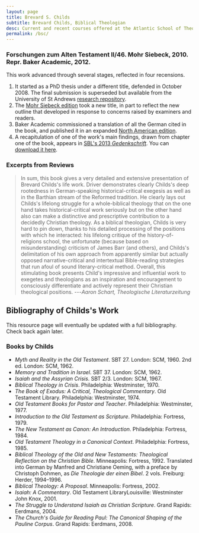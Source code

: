 ```yaml
---
layout: page
title: Brevard S. Childs
subtitle: Brevard Childs, Biblical Theologian
desc: Current and recent courses offered at the Atlantic School of Theology.
permalink: /bsc/
---
```


### Forschungen zum Alten Testament II/46. Mohr Siebeck, 2010. Repr. Baker Academic, 2012.

This work advanced through several stages, reflected in four recensions.

1. It started as a PhD thesis under a different title, defended in October 2008. The final submission is superseded but available from the University of St Andrews [research repository](http://hdl.handle.net/10023/754).
2. The [Mohr Siebeck edition](https://www.mohr.de/en/book/brevard-childs-biblical-theologian-9783161503689) took a new title, in part to reflect the new outline that developed in response to concerns raised by examiners and readers.
3. Baker Academic commissioned a translation of all the German cited in the book, and published it in an expanded [North American edition](http://bakerpublishinggroup.com/books/brevard-childs-biblical-theologian/336300).
4. A recapitulation of one of the work's main findings, drawn from chapter one of the book, appears in [SBL's 2013 *Gedenkschrift*](http://www.sbl-site.org/assets/pdfs/pubs/061125P-front.pdf). You can [download it here](/assets/pdf/publications/Driver_2013.pdf).

### Excerpts from Reviews

> In sum, this book gives a very detailed and extensive presentation of
> Brevard Childs's life work. Driver demonstrates clearly Childs's deep
> rootedness in German-speaking historical-critical exegesis as well as
> in the Barthian stream of the Reformed tradition. He clearly lays out
> Childs's lifelong struggle for a whole-biblical theology that on the
> one hand takes historical-critical work seriously but on the other
> hand also can make a distinctive and prescriptive contribution to a
> decidedly Christian theology. As a biblical theologian, Childs is very
> hard to pin down, thanks to his detailed processing of the positions
> with which he interacted: his lifelong critique of the
> history-of-religions school, the unfortunate (because based on
> misunderstanding) criticism of James Barr (and others), and Childs's
> delimitation of his own approach from apparently similar but actually
> opposed narrative-critical and intertextual Bible-reading strategies
> that run afoul of sound literary-critical method. Overall, this
> stimulating book presents Child's impressive and influential work to
> exegetes and theologians as an inspiration and encouragement to
> consciously differentiate and actively represent their Christian
> theological positions.
> ---<cite>Aaron Schart, *Theologische Literaturzeitung*</cite>

## Bibliography of Childs's Work

This resource page will eventually be updated with a full bibliography. Check back again later.

### Books by Childs

- *Myth and Reality in the Old Testament*. SBT 27. London: SCM, 1960. 2nd ed. London: SCM, 1962.
- *Memory and Tradition in Israel*. SBT 37. London: SCM, 1962.
- *Isaiah and the Assyrian Crisis*. SBT 2/3. London: SCM, 1967.
- *Biblical Theology in Crisis*. Philadelphia: Westminster, 1970.
- *The Book of Exodus: A Critical, Theological Commentary*. Old Testament Library. Philadelphia: Westminster, 1974.
- *Old Testament Books for Pastor and Teacher*. Philadelphia: Westminster, 1977.
- *Introduction to the Old Testament as Scripture*. Philadelphia: Fortress, 1979.
- *The New Testament as Canon: An Introduction*. Philadelphia: Fortress, 1984.
- *Old Testament Theology in a Canonical Context*. Philadelphia: Fortress, 1985.
- *Biblical Theology of the Old and New Testaments: Theological Reflection on the Christian Bible*. Minneapolis: Fortress, 1992. Translated into German by Manfred and Christiane Oeming, with a preface by Christoph Dohmen, as *Die Theologie der einen Bibel*. 2 vols. Freiburg: Herder, 1994&ndash;1996.
- *Biblical Theology: A Proposal*. Minneapolis: Fortress, 2002.
- *Isaiah: A Commentary*. Old Testament LibraryLouisville: Westminster John Knox, 2001.
- *The Struggle to Understand Isaiah as Christian Scripture*. Grand Rapids: Eerdmans, 2004.
- *The Church's Guide for Reading Paul: The Canonical Shaping of the Pauline Corpus*. Grand Rapids: Eerdmans, 2008.
